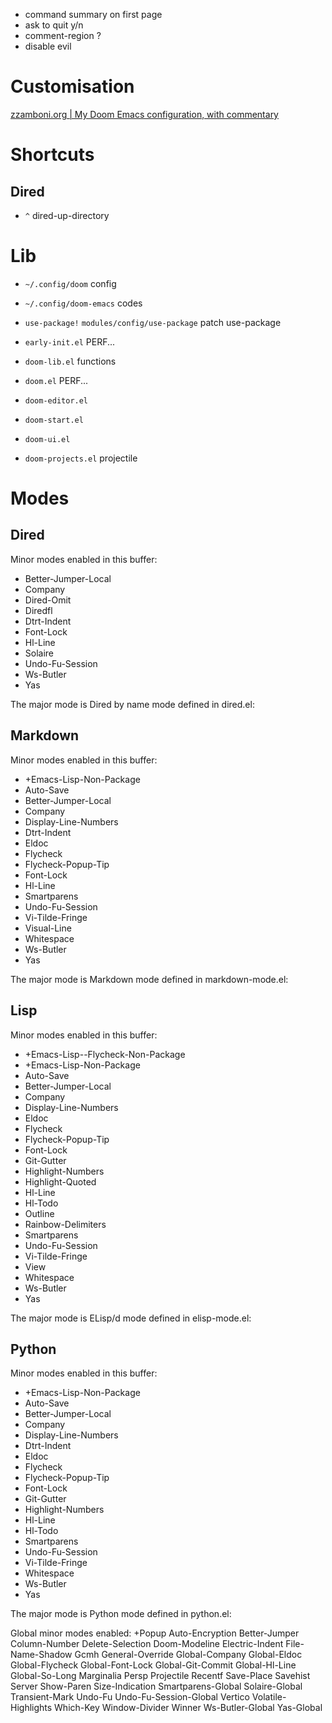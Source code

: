 - command summary on first page
- ask to quit y/n
- comment-region ?
- disable evil

# Customisation

[zzamboni.org | My Doom Emacs configuration, with commentary](https://zzamboni.org/post/my-doom-emacs-configuration-with-commentary/)

# Shortcuts

## Dired

- `^` dired-up-directory

# Lib

- `~/.config/doom` config
- `~/.config/doom-emacs` codes

- `use-package!` `modules/config/use-package` patch use-package

- `early-init.el` PERF...
- `doom-lib.el` functions
- `doom.el` PERF...
- `doom-editor.el`
- `doom-start.el`
- `doom-ui.el`
- `doom-projects.el` projectile

# Modes

## Dired

Minor modes enabled in this buffer:
- Better-Jumper-Local
- Company
- Dired-Omit
- Diredfl
- Dtrt-Indent
- Font-Lock
- Hl-Line
- Solaire
- Undo-Fu-Session
- Ws-Butler
- Yas

The major mode is Dired by name mode defined in dired.el:

## Markdown

Minor modes enabled in this buffer:
- +Emacs-Lisp-Non-Package
- Auto-Save
- Better-Jumper-Local
- Company
- Display-Line-Numbers
- Dtrt-Indent
- Eldoc
- Flycheck
- Flycheck-Popup-Tip
- Font-Lock
- Hl-Line
- Smartparens
- Undo-Fu-Session
- Vi-Tilde-Fringe
- Visual-Line
- Whitespace
- Ws-Butler
- Yas

The major mode is Markdown mode defined in markdown-mode.el:

## Lisp

Minor modes enabled in this buffer:
- +Emacs-Lisp--Flycheck-Non-Package
- +Emacs-Lisp-Non-Package
- Auto-Save
- Better-Jumper-Local
- Company
- Display-Line-Numbers
- Eldoc
- Flycheck
- Flycheck-Popup-Tip
- Font-Lock
- Git-Gutter
- Highlight-Numbers
- Highlight-Quoted
- Hl-Line
- Hl-Todo
- Outline
- Rainbow-Delimiters
- Smartparens
- Undo-Fu-Session
- Vi-Tilde-Fringe
- View
- Whitespace
- Ws-Butler
- Yas

The major mode is ELisp/d mode defined in elisp-mode.el:

## Python

Minor modes enabled in this buffer:
- +Emacs-Lisp-Non-Package
- Auto-Save
- Better-Jumper-Local
- Company
- Display-Line-Numbers
- Dtrt-Indent
- Eldoc
- Flycheck
- Flycheck-Popup-Tip
- Font-Lock
- Git-Gutter
- Highlight-Numbers
- Hl-Line
- Hl-Todo
- Smartparens
- Undo-Fu-Session
- Vi-Tilde-Fringe
- Whitespace
- Ws-Butler
- Yas

The major mode is Python mode defined in python.el:

Global minor modes enabled:
+Popup
Auto-Encryption
Better-Jumper
Column-Number
Delete-Selection
Doom-Modeline
Electric-Indent
File-Name-Shadow
Gcmh
General-Override
Global-Company
Global-Eldoc
Global-Flycheck
Global-Font-Lock
Global-Git-Commit
Global-Hl-Line
Global-So-Long
Marginalia
Persp
Projectile
Recentf
Save-Place
Savehist
Server
Show-Paren
Size-Indication
Smartparens-Global
Solaire-Global
Transient-Mark
Undo-Fu
Undo-Fu-Session-Global
Vertico
Volatile-Highlights
Which-Key
Window-Divider
Winner
Ws-Butler-Global
Yas-Global
